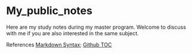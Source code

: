 # My_public_notes

Here are my study notes during my master program.
Welcome to discuss with me if you are also interested in the same subject.

References 
[Markdown Syntax](https://daringfireball.net/projects/markdown/syntax);
[Github TOC](https://ecotrust-canada.github.io/markdown-toc/)
